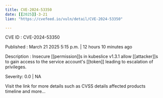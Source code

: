 ```yaml
---
title: CVE-2024-53350
date: [[2025]]-3-21
lien: "https://cvefeed.io/vuln/detail/CVE-2024-53350"

---
```


CVE ID : CVE-2024-53350

Published :  March 21
2025
5:15 p.m. | 12 hours
10 minutes ago

Description : Insecure [[permission]]s in kubeslice v1.3.1 allow [[attacker]]s to gain access to the service account's [[token]]
leading to escalation of privileges.

Severity: 0.0 | NA

Visit the link for more details
such as CVSS details
affected products
timeline
and more...
